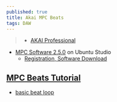 ```yaml
---
published: true
title: Akai MPC Beats
tags: DAW
---
```

> - [AKAI Professional](https://www.akaipro.com/mpc-beats)


- [MPC Software 2.5.0](https://www.youtube.com/watch?v=vCr0oZACsX4) on Ubuntu Studio
	- [Registration, Software Download](https://www.youtube.com/watch?v=FqU2F31dJiw)
    
## [MPC Beats Tutorial](https://www.akaipro.com/mpc-beats-academy)
- [basic beat loop](https://youtu.be/Muwqi1W_FBw?t=385)